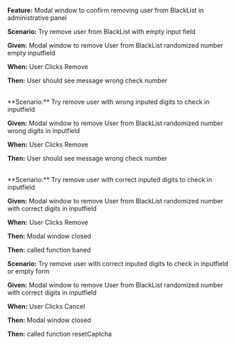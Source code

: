 **Feature:** Modal window to confirm removing user from BlackList in administrative panel

**Scenario:** Try remove user from BlackList with empty input field 

**Given:** Modal window to remove User from BlackList randomized number empty inputfield

**When:** User Clicks Remove

**Then:** User should see message wrong check number

<br>
**Scenario:** Try remove user with wrong inputed digits to check in inputfield

**Given:** Modal window to remove User from BlackList randomized number wrong digits in inputfield

**When:** User Clicks Remove

**Then:** User should see message wrong check number

<br>
**Scenario:** Try remove user with correct inputed digits to check in inputfield

**Given:** Modal window to remove User from BlackList randomized number with correct digits in inputfield

**When:** User Clicks Remove

**Then:** Modal window closed

**Then:** called function baned

**Scenario:** Try remove user with correct inputed digits to check in inputfield or empty form

**Given:** Modal window to remove User from BlackList randomized number with correct digits in inputfield

**When:** User Clicks Cancel

**Then:** Modal window closed

**Then:** called function resetCaptcha